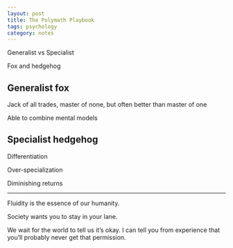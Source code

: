 ```yaml
---
layout: post
title: The Polymath Playbook
tags: psychology 
category: notes 
---
```


Generalist vs Specialist

Fox and hedgehog 

## Generalist fox 

Jack of all trades, master of none, but often better than master of one 

Able to combine mental models 

## Specialist hedgehog 

Differentiation

Over-specialization

Diminishing returns

--- 

Fluidity is the essence of our humanity.

Society wants you to stay in your lane.

We wait for the world to tell us it’s okay. I can tell you from experience that you’ll probably never get that permission.
